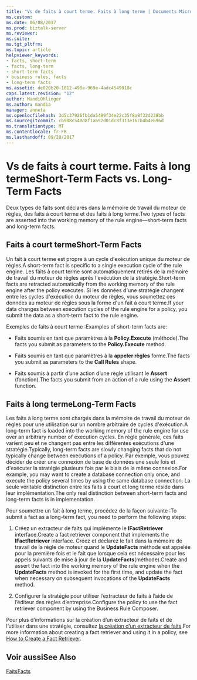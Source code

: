 ```yaml
---
title: "Vs de faits à court terme. Faits à long terme | Documents Microsoft"
ms.custom: 
ms.date: 06/08/2017
ms.prod: biztalk-server
ms.reviewer: 
ms.suite: 
ms.tgt_pltfrm: 
ms.topic: article
helpviewer_keywords:
- facts, short-term
- facts, long-term
- short-term facts
- business rules, facts
- long-term facts
ms.assetid: de020b20-1012-498a-969e-4adc4549918c
caps.latest.revision: "12"
author: MandiOhlinger
ms.author: mandia
manager: anneta
ms.openlocfilehash: 3d5c37926fb1da5499f34e22c35f8a8f32d238bb
ms.sourcegitcommit: cb908c540d8f1a692d01dc8f313e16cb4b4e696d
ms.translationtype: MT
ms.contentlocale: fr-FR
ms.lasthandoff: 09/20/2017
---
```

# <a name="short-term-facts-vs-long-term-facts"></a><span data-ttu-id="932a9-102">Vs de faits à court terme. Faits à long terme</span><span class="sxs-lookup"><span data-stu-id="932a9-102">Short-Term Facts vs. Long-Term Facts</span></span>
<span data-ttu-id="932a9-103">Deux types de faits sont déclarés dans la mémoire de travail du moteur de règles, des faits à court terme et des faits à long terme.</span><span class="sxs-lookup"><span data-stu-id="932a9-103">Two types of facts are asserted into the working memory of the rule engine—short-term facts and long-term facts.</span></span>  
  
## <a name="short-term-facts"></a><span data-ttu-id="932a9-104">Faits à court terme</span><span class="sxs-lookup"><span data-stu-id="932a9-104">Short-Term Facts</span></span>  
 <span data-ttu-id="932a9-105">Un fait à court terme est propre à un cycle d'exécution unique du moteur de règles.</span><span class="sxs-lookup"><span data-stu-id="932a9-105">A short-term fact is specific to a single execution cycle of the rule engine.</span></span> <span data-ttu-id="932a9-106">Les faits à court terme sont automatiquement retirés de la mémoire de travail du moteur de règles après l'exécution de la stratégie.</span><span class="sxs-lookup"><span data-stu-id="932a9-106">Short-term facts are retracted automatically from the working memory of the rule engine after the policy executes.</span></span> <span data-ttu-id="932a9-107">Si les données d'une stratégie changent entre les cycles d'exécution du moteur de règles, vous soumettez ces données au moteur de règles sous la forme d'un fait à court terme.</span><span class="sxs-lookup"><span data-stu-id="932a9-107">If your data changes between execution cycles of the rule engine for a policy, you submit the data as a short-term fact to the rule engine.</span></span>  
  
 <span data-ttu-id="932a9-108">Exemples de faits à court terme :</span><span class="sxs-lookup"><span data-stu-id="932a9-108">Examples of short-term facts are:</span></span>  
  
-   <span data-ttu-id="932a9-109">Faits soumis en tant que paramètres à la **Policy.Execute** (méthode).</span><span class="sxs-lookup"><span data-stu-id="932a9-109">The facts you submit as parameters to the **Policy.Execute** method.</span></span>  
  
-   <span data-ttu-id="932a9-110">Faits soumis en tant que paramètres à la **appeler règles** forme.</span><span class="sxs-lookup"><span data-stu-id="932a9-110">The facts you submit as parameters to the **Call Rules** shape.</span></span>  
  
-   <span data-ttu-id="932a9-111">Faits soumis à partir d’une action d’une règle utilisant le **Assert** (fonction).</span><span class="sxs-lookup"><span data-stu-id="932a9-111">The facts you submit from an action of a rule using the **Assert** function.</span></span>  
  
## <a name="long-term-facts"></a><span data-ttu-id="932a9-112">Faits à long terme</span><span class="sxs-lookup"><span data-stu-id="932a9-112">Long-Term Facts</span></span>  
 <span data-ttu-id="932a9-113">Les faits à long terme sont chargés dans la mémoire de travail du moteur de règles pour une utilisation sur un nombre arbitraire de cycles d'exécution.</span><span class="sxs-lookup"><span data-stu-id="932a9-113">A long-term fact is loaded into the working memory of the rule engine for use over an arbitrary number of execution cycles.</span></span> <span data-ttu-id="932a9-114">En règle générale, ces faits varient peu et ne changent pas entre les différentes exécutions d'une stratégie.</span><span class="sxs-lookup"><span data-stu-id="932a9-114">Typically, long-term facts are slowly changing facts that do not typically change between executions of a policy.</span></span> <span data-ttu-id="932a9-115">Par exemple, vous pouvez décider de créer une connexion de base de données une seule fois et d'exécuter la stratégie plusieurs fois par le biais de la même connexion.</span><span class="sxs-lookup"><span data-stu-id="932a9-115">For example, you may want to create a database connection only once, and execute the policy several times by using the same database connection.</span></span> <span data-ttu-id="932a9-116">La seule véritable distinction entre les faits à court et long terme réside dans leur implémentation.</span><span class="sxs-lookup"><span data-stu-id="932a9-116">The only real distinction between short-term facts and long-term facts is in implementation.</span></span>  
  
 <span data-ttu-id="932a9-117">Pour soumettre un fait à long terme, procédez de la façon suivante :</span><span class="sxs-lookup"><span data-stu-id="932a9-117">To submit a fact as a long-term fact, you need to perform the following steps:</span></span>  
  
1.  <span data-ttu-id="932a9-118">Créez un extracteur de faits qui implémente le **IFactRetriever** interface.</span><span class="sxs-lookup"><span data-stu-id="932a9-118">Create a fact retriever component that implements the **IFactRetriever** interface.</span></span> <span data-ttu-id="932a9-119">Créez et déclarez le fait dans la mémoire de travail de la règle de moteur quand le **UpdateFacts** méthode est appelée pour la première fois et le fait que lorsque cela est nécessaire pour les appels suivants de mise à jour de la **UpdateFacts**(méthode).</span><span class="sxs-lookup"><span data-stu-id="932a9-119">Create and assert the fact into the working memory of the rule engine when the **UpdateFacts** method is invoked for the first time, and update the fact when necessary on subsequent invocations of the **UpdateFacts** method.</span></span>  
  
2.  <span data-ttu-id="932a9-120">Configurer la stratégie pour utiliser l’extracteur de faits à l’aide de l’éditeur des règles d’entreprise.</span><span class="sxs-lookup"><span data-stu-id="932a9-120">Configure the policy to use the fact retriever component by using the Business Rule Composer.</span></span>  
  
 <span data-ttu-id="932a9-121">Pour plus d’informations sur la création d’un extracteur de faits et de l’utiliser dans une stratégie, consultez [la création d’un extracteur de faits](../core/how-to-create-a-fact-retriever.md).</span><span class="sxs-lookup"><span data-stu-id="932a9-121">For more information about creating a fact retriever and using it in a policy, see [How to Create a Fact Retriever](../core/how-to-create-a-fact-retriever.md).</span></span>  
  
## <a name="see-also"></a><span data-ttu-id="932a9-122">Voir aussi</span><span class="sxs-lookup"><span data-stu-id="932a9-122">See Also</span></span>  
 [<span data-ttu-id="932a9-123">Faits</span><span class="sxs-lookup"><span data-stu-id="932a9-123">Facts</span></span>](../core/facts.md)